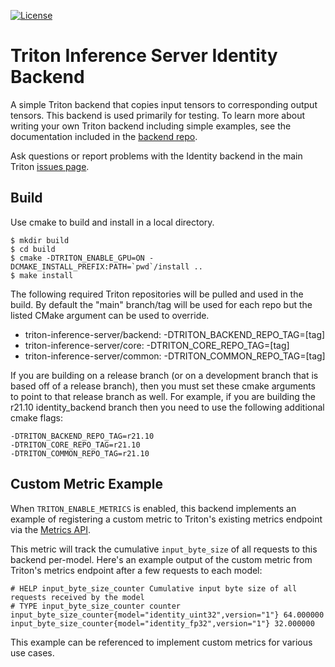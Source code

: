 <!--
# Copyright 2020-2021, NVIDIA CORPORATION & AFFILIATES. All rights reserved.
#
# Redistribution and use in source and binary forms, with or without
# modification, are permitted provided that the following conditions
# are met:
#  * Redistributions of source code must retain the above copyright
#    notice, this list of conditions and the following disclaimer.
#  * Redistributions in binary form must reproduce the above copyright
#    notice, this list of conditions and the following disclaimer in the
#    documentation and/or other materials provided with the distribution.
#  * Neither the name of NVIDIA CORPORATION nor the names of its
#    contributors may be used to endorse or promote products derived
#    from this software without specific prior written permission.
#
# THIS SOFTWARE IS PROVIDED BY THE COPYRIGHT HOLDERS ``AS IS'' AND ANY
# EXPRESS OR IMPLIED WARRANTIES, INCLUDING, BUT NOT LIMITED TO, THE
# IMPLIED WARRANTIES OF MERCHANTABILITY AND FITNESS FOR A PARTICULAR
# PURPOSE ARE DISCLAIMED.  IN NO EVENT SHALL THE COPYRIGHT OWNER OR
# CONTRIBUTORS BE LIABLE FOR ANY DIRECT, INDIRECT, INCIDENTAL, SPECIAL,
# EXEMPLARY, OR CONSEQUENTIAL DAMAGES (INCLUDING, BUT NOT LIMITED TO,
# PROCUREMENT OF SUBSTITUTE GOODS OR SERVICES; LOSS OF USE, DATA, OR
# PROFITS; OR BUSINESS INTERRUPTION) HOWEVER CAUSED AND ON ANY THEORY
# OF LIABILITY, WHETHER IN CONTRACT, STRICT LIABILITY, OR TORT
# (INCLUDING NEGLIGENCE OR OTHERWISE) ARISING IN ANY WAY OUT OF THE USE
# OF THIS SOFTWARE, EVEN IF ADVISED OF THE POSSIBILITY OF SUCH DAMAGE.
-->

[![License](https://img.shields.io/badge/License-BSD3-lightgrey.svg)](https://opensource.org/licenses/BSD-3-Clause)

# Triton Inference Server Identity Backend

A simple Triton backend that copies input tensors to corresponding
output tensors. This backend is used primarily for testing. To learn
more about writing your own Triton backend including simple examples,
see the documentation included in the [backend
repo](https://github.com/triton-inference-server/backend).

Ask questions or report problems with the Identity backend in the main
Triton [issues
page](https://github.com/triton-inference-server/server/issues).

## Build

Use cmake to build and install in a local directory.

```
$ mkdir build
$ cd build
$ cmake -DTRITON_ENABLE_GPU=ON -DCMAKE_INSTALL_PREFIX:PATH=`pwd`/install ..
$ make install
```

The following required Triton repositories will be pulled and used in
the build. By default the "main" branch/tag will be used for each repo
but the listed CMake argument can be used to override.

* triton-inference-server/backend: -DTRITON_BACKEND_REPO_TAG=[tag]
* triton-inference-server/core: -DTRITON_CORE_REPO_TAG=[tag]
* triton-inference-server/common: -DTRITON_COMMON_REPO_TAG=[tag]

If you are building on a release branch (or on a development branch
that is based off of a release branch), then you must set these cmake
arguments to point to that release branch as well. For example, if you
are building the r21.10 identity_backend branch then you need to use
the following additional cmake flags:

```
-DTRITON_BACKEND_REPO_TAG=r21.10
-DTRITON_CORE_REPO_TAG=r21.10
-DTRITON_COMMON_REPO_TAG=r21.10
```

## Custom Metric Example

When `TRITON_ENABLE_METRICS` is enabled, this backend implements an example
of registering a custom metric to Triton's existing metrics endpoint via the
[Metrics API](https://github.com/triton-inference-server/server/blob/main/docs/user_guide/metrics.md#custom-metrics).

This metric will track the cumulative `input_byte_size` of all requests
to this backend per-model. Here's an example output of the custom metric
from Triton's metrics endpoint after a few requests to each model: 

```
# HELP input_byte_size_counter Cumulative input byte size of all requests received by the model
# TYPE input_byte_size_counter counter
input_byte_size_counter{model="identity_uint32",version="1"} 64.000000
input_byte_size_counter{model="identity_fp32",version="1"} 32.000000
```

This example can be referenced to implement custom metrics for various use cases.
